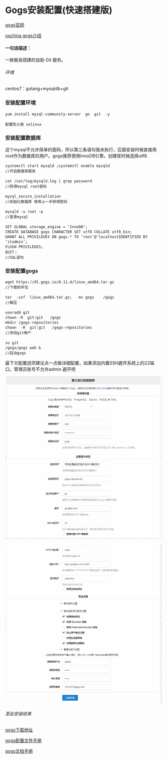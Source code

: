 # Gogs安装配置(快速搭建版)


[gogs官网](https://gogs.io/)

[oschina gogs介绍](http://www.oschina.net/p/gogs/)

#### 一句话描述：
一款极易搭建的自助 Git 服务。

###### 环境
centos7：golang+mysqldb+git

### 安装配置环境

```
yum install mysql-community-server  go  git  -y

配置防火墙 selinux
```

### 安装配置数据库
这个mysql不允许简单的密码，所以第三条语句我未执行，后面安装时候直接用root作为数据库的用户。gogs推荐使用InnoDB引擎。创建库时候选择utf8. 

```
systemctl start mysqld ;systemctl enable mysqld
//开启数据库服务

cat /var/log/mysqld.log | grep password
//获得mysql root密码

mysql_secure_installation
//初始化数据库 使用上一步获得密码

mysqld -u root -p
//登录mysql

SET GLOBAL storage_engine = ‘InnoDB‘;
CREATE DATABASE gogs CHARACTER SET utf8 COLLATE utf8_bin;
GRANT ALL PRIVILEGES ON gogs.* TO ‘root’@‘localhostIDENTIFIED BY ‘itadmin’;
FLUSH PRIVILEGES;
QUIT；
//SQL语句
```

### 安装配置gogs

```
wget https://dl.gogs.io/0.11.4/linux_amd64.tar.gz
//下载软件包

tar  -zxf  linux_amd64.tar.gz;   mv gogs    /gogs
//解压

useradd git
chown -R  git:git   /gogs
mkdir /gogs-repositories
chown  -R  git:git   /gogs-repositories
//添加git用户 

su git
/gogs/gogs web &
//启动gogs

```

最下方配置选项建议点一点做详细配置，如果添加内置SSH避开系统上的22端口，管理员账号不允许admin  避开吧


![image](https://github.com/ShapeOFwind/Wind-shape/blob/master/img/gogs/001.png)

![image](https://github.com/ShapeOFwind/Wind-shape/blob/master/img/gogs/002.png)

###### 至此安装结束



[gogs下载地址](https://dl.gogs.io/0.11.4/)

[gogs配置文件手册](https://gogs.io/docs/advanced/configuration_cheat_sheet)

[gogs文档手册](https://gogs.io/docs/)